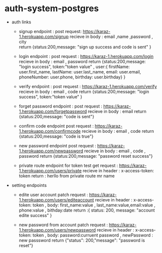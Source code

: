 # auth-system-postgres

- auth links

  - signup endpoint :
    post request: https://karaz-1.herokuapp.com/signup
    recieve in body : email ,name ,password , city  
     return {status:200,message: "sign up success and code is sent" }

  - login endpoint :
    post request : https://karaz-1.herokuapp.com/login
    recieve in body : email , password
    return {status:200,message: "login success", token:"token value" ,
    user:{
    firstName: user.first_name,
    lastName: user.last_name,
    email: user.email,
    phoneNumber: user.phone,
    birthday: user.birthday}
    }

  - verify endpoint :
    post request : https://karaz-1.herokuapp.com/verify
    recieve in body : email , code
    return {status:200,message: "login success", token:"token value" }

  - forget password endpoint :
    post request : https://karaz-1.herokuapp.com/forgetpassword
    recieve in body : email
    return {status:200,message: "code is sent"}

  - confirm code endpoint
    post request : https://karaz-1.herokuapp.com/confirmcode
    recieve in body : email , code
    return {status:200,message: "code is true"}

  - new password endpoint
    post request : https://karaz-1.herokuapp.com/newpassword
    recieve in body : email , code , password
    return {status:200,message: "password reset success"}

  - private route endpoint for token test
    get request : https://karaz-1.herokuapp.com/users/private
    recieve in header : x-access-token: token
    return : herllo from private route mr name

* setting endpoints

  - edite user account
    patch request : https://karaz-1.herokuapp.com/users/editeaccount
    recieve in header : x-access-token: token , body: first_name:value , last_name:value,email:value , phone:value , bithday:date
    return :{ status: 200, message: "account edite success" }

  - new password from account
    patch request : https://karaz-1.herokuapp.com/users/newpassword
    recieve in header : x-access-token: token , body: password:curruent password , newPassword : new passsword
    return {"status": 200,"message": "password is reset"}
